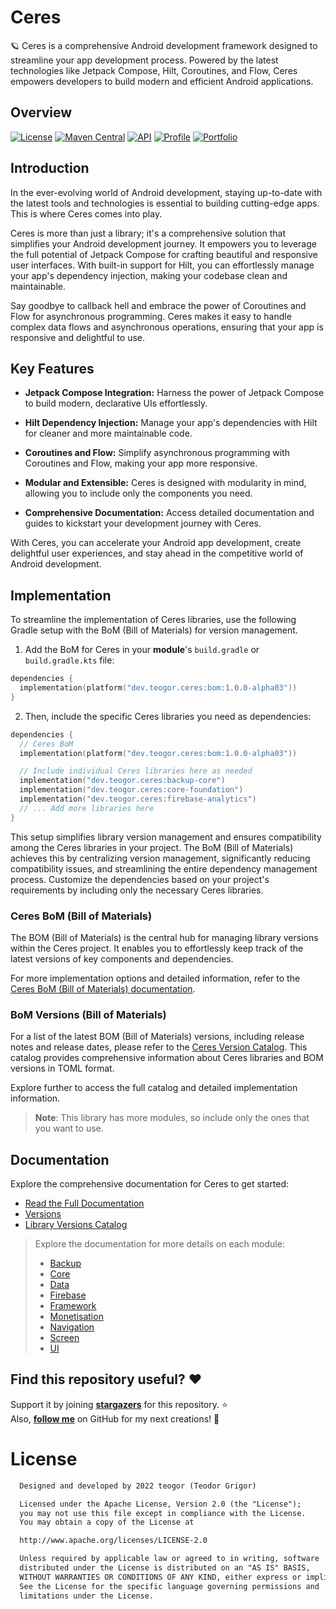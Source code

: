 # Ceres

🪐 Ceres is a comprehensive Android development framework designed to streamline your app development process. Powered by the latest technologies like Jetpack Compose, Hilt, Coroutines, and Flow, Ceres empowers developers to build modern and efficient Android applications.

## Overview
[![License](https://img.shields.io/badge/License-Apache%202.0-blue.svg)](https://opensource.org/licenses/Apache-2.0)
[![Maven Central](https://img.shields.io/maven-central/v/dev.teogor.ceres/bom.svg?label=Maven%20Central)](https://central.sonatype.com/search?q=g%3Adev.teogor.ceres+a%3Abom&smo=true)
[![API](https://img.shields.io/badge/API-24%2B-brightgreen.svg?style=flat)](https://android-arsenal.com/api?level=24)
[![Profile](https://source.teogor.dev/badges/teogor-github.svg)](https://github.com/teogor)
[![Portfolio](https://source.teogor.dev/badges/teogor-dev.svg)](https://teogor.dev)

## Introduction

In the ever-evolving world of Android development, staying up-to-date with the latest tools and technologies is essential to building cutting-edge apps. This is where Ceres comes into play.

Ceres is more than just a library; it's a comprehensive solution that simplifies your Android development journey. It empowers you to leverage the full potential of Jetpack Compose for crafting beautiful and responsive user interfaces. With built-in support for Hilt, you can effortlessly manage your app's dependency injection, making your codebase clean and maintainable.

Say goodbye to callback hell and embrace the power of Coroutines and Flow for asynchronous programming. Ceres makes it easy to handle complex data flows and asynchronous operations, ensuring that your app is responsive and delightful to use.

## Key Features

- **Jetpack Compose Integration:** Harness the power of Jetpack Compose to build modern, declarative UIs effortlessly.

- **Hilt Dependency Injection:** Manage your app's dependencies with Hilt for cleaner and more maintainable code.

- **Coroutines and Flow:** Simplify asynchronous programming with Coroutines and Flow, making your app more responsive.

- **Modular and Extensible:** Ceres is designed with modularity in mind, allowing you to include only the components you need.

- **Comprehensive Documentation:** Access detailed documentation and guides to kickstart your development journey with Ceres.

With Ceres, you can accelerate your Android app development, create delightful user experiences, and stay ahead in the competitive world of Android development.

## Implementation

To streamline the implementation of Ceres libraries, use the following Gradle setup with the BoM (Bill of Materials) for version management.

1. Add the BoM for Ceres in your **module**'s `build.gradle` or `build.gradle.kts` file:

```kotlin
dependencies {
  implementation(platform("dev.teogor.ceres:bom:1.0.0-alpha03"))
}
```

2. Then, include the specific Ceres libraries you need as dependencies:

```kotlin
dependencies {
  // Ceres BoM
  implementation(platform("dev.teogor.ceres:bom:1.0.0-alpha03"))

  // Include individual Ceres libraries here as needed
  implementation("dev.teogor.ceres:backup-core")
  implementation("dev.teogor.ceres:core-foundation")
  implementation("dev.teogor.ceres:firebase-analytics")
  // ... Add more libraries here
}
```

This setup simplifies library version management and ensures compatibility among the Ceres libraries in your project. The BoM (Bill of Materials) achieves this by centralizing version management, significantly reducing compatibility issues, and streamlining the entire dependency management process. Customize the dependencies based on your project's requirements by including only the necessary Ceres libraries.

### Ceres BoM (Bill of Materials)

The BOM (Bill of Materials) is the central hub for managing library versions within the Ceres project.
It enables you to effortlessly keep track of the latest versions of key components and dependencies.

For more implementation options and detailed information, refer to the [Ceres BoM (Bill of Materials) documentation](docs/bom/versions.md).

### BoM Versions (Bill of Materials)

For a list of the latest BOM (Bill of Materials) versions, including release notes and release dates, please refer to the [Ceres Version Catalog](/docs/ceres-version-catalog.md). This catalog provides comprehensive information about Ceres libraries and BOM versions in TOML format.

Explore further to access the full catalog and detailed implementation information.

> **Note**: This library has more modules, so include only the ones that you want to use.

## Documentation

Explore the comprehensive documentation for Ceres to get started:

- [Read the Full Documentation](docs/index.md)
- [Versions](docs/bom/versions.md)
- [Library Versions Catalog](docs/ceres-version-catalog.md)

> Explore the documentation for more details on each module:
> - [Backup](docs/ceres-module-backup.md)
> - [Core](docs/ceres-module-core.md)
> - [Data](docs/ceres-module-data.md)
> - [Firebase](docs/ceres-module-firebase.md)
> - [Framework](docs/ceres-module-framework.md)
> - [Monetisation](docs/ceres-module-monetisation.md)
> - [Navigation](docs/ceres-module-navigation.md)
> - [Screen](docs/ceres-module-screen.md)
> - [UI](docs/ceres-module-ui.md)

## Find this repository useful? :heart:
Support it by joining __[stargazers](https://github.com/teogor/ceres/stargazers)__ for this repository. :star: <br>
Also, __[follow me](https://github.com/teogor)__ on GitHub for my next creations! 🤩

# License
```xml
  Designed and developed by 2022 teogor (Teodor Grigor)

  Licensed under the Apache License, Version 2.0 (the "License");
  you may not use this file except in compliance with the License.
  You may obtain a copy of the License at

  http://www.apache.org/licenses/LICENSE-2.0

  Unless required by applicable law or agreed to in writing, software
  distributed under the License is distributed on an "AS IS" BASIS,
  WITHOUT WARRANTIES OR CONDITIONS OF ANY KIND, either express or implied.
  See the License for the specific language governing permissions and
  limitations under the License.
```
